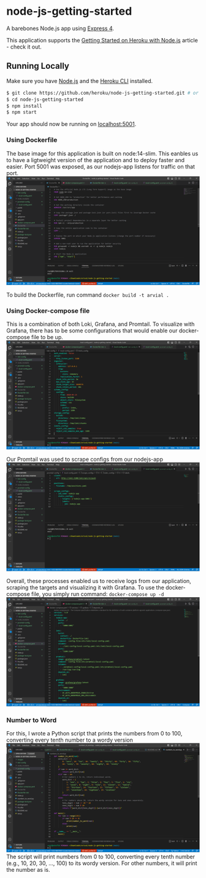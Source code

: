 # node-js-getting-started

A barebones Node.js app using [Express 4](http://expressjs.com/).

This application supports the [Getting Started on Heroku with Node.js](https://devcenter.heroku.com/articles/getting-started-with-nodejs) article - check it out.

## Running Locally

Make sure you have [Node.js](http://nodejs.org/) and the [Heroku CLI](https://cli.heroku.com/) installed.

```sh
$ git clone https://github.com/heroku/node-js-getting-started.git # or clone your own fork
$ cd node-js-getting-started
$ npm install
$ npm start
```

Your app should now be running on [localhost:5001](http://localhost:5001/).

### Using Dockerfile
The base image for this application is built on node:14-slim. This eanbles us to have a ligtweight version of the application and to deploy faster and easier. Port 5001 was exposed, as our nodejs-app listens for traffic on that port. 
![Dockerfile](images\Dockerfile.png)

To build the Dockerfile, run command `docker build -t arvial .`

### Using Docker-compose file
This is a combination of both Loki, Grafana, and Promtail. To visualize with Grafana, there has to be some configurations that would enable our docker-compose file to be up. 
![Loki-config](images\Loki-config.png)

Our Promtail was used to scrape configs from our nodejs-app
![Promtail-config](images\Promtail-config.png)

Overall, these processes enabled us to receive logs from our application, scraping the targets and visualizing it with Grafana. To use the docker-compose file, you simply run command: `docker-compose up -d`
![Docker-compose](images\Docker-compose.png)

### Number to Word
For this, I wrote a Python script that prints the numbers from 0 to 100, converting every tenth number to a wordy version
![numbers-word](images\numbers-word.png)
The script will print numbers from 0 to 100, converting every tenth number (e.g., 10, 20, 30, ..., 100) to its wordy version. For other numbers, it will print the number as is.